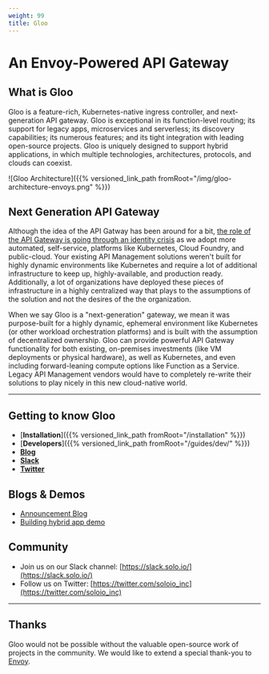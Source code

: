 ```yaml
---
weight: 99
title: Gloo
---
```


# An Envoy-Powered API Gateway

## What is Gloo

Gloo is a feature-rich, Kubernetes-native ingress controller, and next-generation API gateway. Gloo is exceptional in its function-level routing; its support for legacy apps, microservices and serverless; its discovery capabilities; its numerous features; and its tight integration with leading open-source projects. Gloo is uniquely designed to support hybrid applications, in which multiple technologies, architectures, protocols, and clouds can coexist.

![Gloo Architecture]({{% versioned_link_path fromRoot="/img/gloo-architecture-envoys.png" %}})

## Next Generation API Gateway

Although the idea of the API Gatway has been around for a bit, [the role of the API Gateway is going through an identity crisis](https://medium.com/solo-io/api-gateways-are-going-through-an-identity-crisis-d1d833a313d7) as we adopt more automated, self-service, platforms like Kubernetes, Cloud Foundry, and public-cloud. Your existing API Management solutions weren't built for highly dynamic environments like Kubernetes and require a lot of additional infrastructure to keep up, highly-available, and production ready. Additionally, a lot of organizations have deployed these pieces of infrastructure in a highly centralized way that plays to the assumptions of the solution and not the desires of the the organization.

When we say Gloo is a "next-generation" gateway, we mean it was purpose-built for a highly dynamic, ephemeral environment like Kubernetes (or other workload orchestration platforms) and is built with the assumption of decentralized ownership. Gloo can provide powerful API Gateway functionality for both existing, on-premises investments (like VM deployments or physical hardware), as well as Kubernetes, and even including forward-leaning compute options like Function as a Service. Legacy API Management vendors would have to completely re-write their solutions to play nicely in this new cloud-native world.

---

## Getting to know Gloo

* [**Installation**]({{% versioned_link_path fromRoot="/installation" %}})
* [**Developers**]({{% versioned_link_path fromRoot="/guides/dev/" %}})
* [**Blog**](https://medium.com/solo-io/announcing-gloo-the-function-gateway-3f0860ef6600)
* [**Slack**](https://slack.solo.io)
* [**Twitter**](https://twitter.com/soloio_inc)

## Blogs & Demos

* [Announcement Blog](https://medium.com/solo-io/announcing-gloo-the-function-gateway-3f0860ef6600)
* [Building hybrid app demo](https://www.youtube.com/watch?time_continue=1&v=ISR3G0CAZM0)

## Community

* Join us on our Slack channel: [https://slack.solo.io/](https://slack.solo.io/)
* Follow us on Twitter: [https://twitter.com/soloio_inc](https://twitter.com/soloio_inc)

---

## Thanks

Gloo would not be possible without the valuable open-source work of projects in the community. We would like to extend a special thank-you to [Envoy](https://www.envoyproxy.io).
